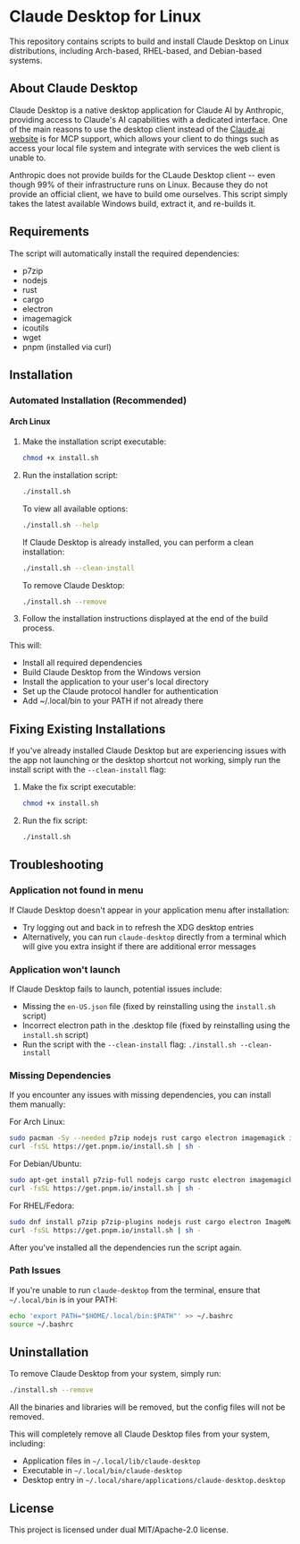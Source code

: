 # Claude Desktop for Linux

This repository contains scripts to build and install Claude Desktop on Linux distributions, including Arch-based, RHEL-based, and Debian-based systems.

## About Claude Desktop

Claude Desktop is a native desktop application for Claude AI by Anthropic, providing access to Claude's AI capabilities with a dedicated interface. One of the main reasons to use the desktop client instead of the [Claude.ai website](https://claude.ai) is for MCP support, which allows your client to do things such as access your local file system and integrate with services the web client is unable to.

Anthropic does not provide builds for the CLaude Desktop client -- even though 99% of their infrastructure runs on Linux. Because they do not provide an official client, we have to build ome ourselves. This script simply takes the latest available Windows build, extract it, and re-builds it.

## Requirements

The script will automatically install the required dependencies:
- p7zip
- nodejs
- rust
- cargo
- electron
- imagemagick
- icoutils
- wget
- pnpm (installed via curl)

## Installation

### Automated Installation (Recommended)

#### Arch Linux

1. Make the installation script executable:
   ```bash
   chmod +x install.sh
   ```

2. Run the installation script:
   ```bash
   ./install.sh
   ```

   To view all available options:
   ```bash
   ./install.sh --help
   ```

   If Claude Desktop is already installed, you can perform a clean installation:
   ```bash
   ./install.sh --clean-install
   ```

   To remove Claude Desktop:
   ```bash
   ./install.sh --remove
   ```

3. Follow the installation instructions displayed at the end of the build process.

This will:
- Install all required dependencies
- Build Claude Desktop from the Windows version
- Install the application to your user's local directory
- Set up the Claude protocol handler for authentication
- Add ~/.local/bin to your PATH if not already there

## Fixing Existing Installations

If you've already installed Claude Desktop but are experiencing issues with the app not launching or the desktop shortcut not working, simply run the install script with the `--clean-install` flag:

1. Make the fix script executable:
   ```bash
   chmod +x install.sh
   ```

2. Run the fix script:
   ```bash
   ./install.sh
   ```

## Troubleshooting

### Application not found in menu

If Claude Desktop doesn't appear in your application menu after installation:
- Try logging out and back in to refresh the XDG desktop entries
- Alternatively, you can run `claude-desktop` directly from a terminal which will give you extra insight if there are additional error messages

### Application won't launch

If Claude Desktop fails to launch, potential issues include:
- Missing the `en-US.json` file (fixed by reinstalling using the `install.sh` script)
- Incorrect electron path in the .desktop file (fixed by reinstalling using the `install.sh` script)
- Run the script with the `--clean-install` flag: `./install.sh --clean-install`

### Missing Dependencies

If you encounter any issues with missing dependencies, you can install them manually:

For Arch Linux:
```bash
sudo pacman -Sy --needed p7zip nodejs rust cargo electron imagemagick icoutils wget
curl -fsSL https://get.pnpm.io/install.sh | sh -
```

For Debian/Ubuntu:
```bash
sudo apt-get install p7zip-full nodejs cargo rustc electron imagemagick icoutils
curl -fsSL https://get.pnpm.io/install.sh | sh -
```

For RHEL/Fedora:
```bash
sudo dnf install p7zip p7zip-plugins nodejs rust cargo electron ImageMagick icoutils
curl -fsSL https://get.pnpm.io/install.sh | sh -
```

After you've installed all the dependencies run the script again.

### Path Issues

If you're unable to run `claude-desktop` from the terminal, ensure that `~/.local/bin` is in your PATH:
```bash
echo 'export PATH="$HOME/.local/bin:$PATH"' >> ~/.bashrc
source ~/.bashrc
```

## Uninstallation

To remove Claude Desktop from your system, simply run:
```bash
./install.sh --remove
```

All the binaries and libraries will be removed, but the config files will not be removed.

This will completely remove all Claude Desktop files from your system, including:
- Application files in `~/.local/lib/claude-desktop`
- Executable in `~/.local/bin/claude-desktop`
- Desktop entry in `~/.local/share/applications/claude-desktop.desktop`

## License

This project is licensed under dual MIT/Apache-2.0 license.
